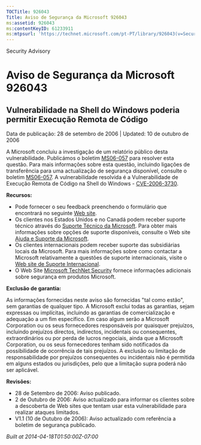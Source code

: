 ```yaml
---
TOCTitle: 926043
Title: Aviso de Segurança da Microsoft 926043
ms:assetid: 926043
ms:contentKeyID: 61233911
ms:mtpsurl: 'https://technet.microsoft.com/pt-PT/library/926043(v=Security.10)'
---
```


Security Advisory

Aviso de Segurança da Microsoft 926043
======================================

Vulnerabilidade na Shell do Windows poderia permitir Execução Remota de Código
------------------------------------------------------------------------------

Data de publicação: 28 de setembro de 2006 | Updated: 10 de outubro de 2006

A Microsoft concluiu a investigação de um relatório público desta vulnerabilidade. Publicámos o boletim [MS06-057](http://www.microsoft.com/portugal/technet/seguranca/boletins/ms06-057.mspx) para resolver esta questão. Para mais informações sobre esta questão, incluindo ligações de transferência para uma actualização de segurança disponível, consulte o boletim [MS06-057](http://www.microsoft.com/portugal/technet/seguranca/boletins/ms06-057.mspx). A vulnerabilidade resolvida é a Vulnerabilidade de Execução Remota de Código na Shell do Windows - [CVE-2006-3730](http://www.cve.mitre.org/cgi-bin/cvename.cgi?name=cve-2006-3730).

**Recursos:**

-   Pode fornecer o seu feedback preenchendo o formulário que encontrará no seguinte [Web site](https://support.microsoft.com/common/survey.aspx?scid=sw;en;1257&amp;showpage=1&amp;ws=technet&amp;sd=tech).
-   Os clientes nos Estados Unidos e no Canadá podem receber suporte técnico através do [Suporte Técnico da Microsoft](http://go.microsoft.com/fwlink/?linkid=21131). Para obter mais informações sobre opções de suporte disponíveis, consulte o Web site [Ajuda e Suporte da Microsoft](http://support.microsoft.com/).
-   Os clientes internacionais podem receber suporte das subsidiárias locais da Microsoft. Para mais informações sobre como contactar a Microsoft relativamente a questões de suporte internacionais, visite o [Web site de Suporte Internacional](http://go.microsoft.com/fwlink/?linkid=21155).
-   O Web Site [Microsoft TechNet Security](http://go.microsoft.com/fwlink/?linkid=21132) fornece informações adicionais sobre segurança em produtos Microsoft.

**Exclusão de garantia:**

As informações fornecidas neste aviso são fornecidas "tal como estão", sem garantias de qualquer tipo. A Microsoft exclui todas as garantias, sejam expressas ou implícitas, incluindo as garantias de comercialização e adequação a um fim específico. Em caso algum serão a Microsoft Corporation ou os seus fornecedores responsáveis por quaisquer prejuízos, incluindo prejuízos directos, indirectos, incidentais ou consequentes, extraordinários ou por perda de lucros negociais, ainda que a Microsoft Corporation, ou os seus fornecedores tenham sido notificados da possibilidade de ocorrência de tais prejuízos. A exclusão ou limitação de responsabilidade por prejuízos consequentes ou incidentais não é permitida em alguns estados ou jurisdições, pelo que a limitação supra poderá não ser aplicável.

**Revisões:**

-   28 de Setembro de 2006: Aviso publicado.
-   2 de Outubro de 2006: Aviso actualizado para informar os clientes sobre a descoberta de Web sites que tentam usar esta vulnerabilidade para realizar ataques limitados.
-   V1.1 (10 de Outubro de 2006): Aviso actualizado com referência a boletim de segurança publicado.

*Built at 2014-04-18T01:50:00Z-07:00*
